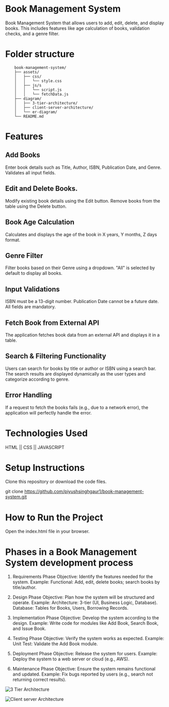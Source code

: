 # Book Management System

Book Management System that allows users to add, edit, delete, and display books. This includes features like age calculation of books, validation checks, and a genre filter.

# Folder structure
        book-management-system/
        ├── assets/
        │   ├── css/
        │   │   └── style.css
        │   ├── js/s
        │   │   └── script.js
        │   │   └── fetchData.js
        ├── diagram/
        │   ├── 3-tier-architecture/
        │   ├── client-server-architecture/
        │   └── er-diagram/
        └── README.md

# Features
## Add Books
Enter book details such as Title, Author, ISBN, Publication Date, and Genre.
Validates all input fields.

## Edit and Delete Books.
Modify existing book details using the Edit button.
Remove books from the table using the Delete button.


## Book Age Calculation
Calculates and displays the age of the book in X years, Y months, Z days format.


## Genre Filter
Filter books based on their Genre using a dropdown.
"All" is selected by default to display all books.


## Input Validations
ISBN must be a 13-digit number.
Publication Date cannot be a future date.
All fields are mandatory.


## Fetch Book from External API
The application fetches book data from an external API and displays it in a table.

## Search & Filtering Functionality
Users can search for books by title or author or ISBN using a search bar. The search results are displayed dynamically as the user types and categorize according to genre.

## Error Handling
If a request to fetch the books fails (e.g., due to a network error), the application will perfectly handle the error.


# Technologies Used
HTML || CSS || JAVASCRIPT

# Setup Instructions
Clone this repository or download the code files.

git clone https://github.com/piyushsinghgaur1/book-management-system.git

# How to Run the Project
Open the index.html file in your browser.

# Phases in a Book Management System development process
1. Requirements Phase
Objective: Identify the features needed for the system.
Example:
Functional: Add, edit, delete books; search books by title/author.

2. Design Phase
Objective: Plan how the system will be structured and operate.
Example:
Architecture: 3-tier (UI, Business Logic, Database).
Database: Tables for Books, Users, Borrowing Records.

3. Implementation Phase
Objective: Develop the system according to the design.
Example:
Write code for modules like Add Book, Search Book, and Issue Book.

4. Testing Phase
Objective: Verify the system works as expected.
Example:
Unit Test: Validate the Add Book module.

5. Deployment Phase
Objective: Release the system for users.
Example:
Deploy the system to a web server or cloud (e.g., AWS).

6. Maintenance Phase
Objective: Ensure the system remains functional and updated.
Example:
Fix bugs reported by users (e.g., search not returning correct results).

![3 Tier Architecture](<diagrams/3 tier architechture.png>)

![Client server Architecture](<diagrams/client server architecture.png>)